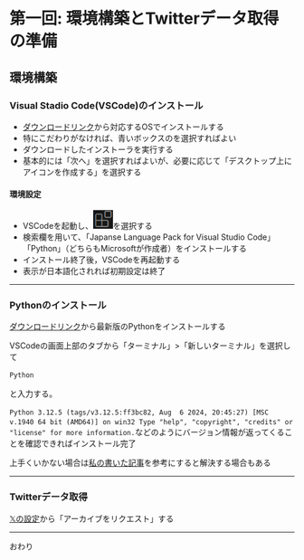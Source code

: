 # 第一回: 環境構築とTwitterデータ取得の準備

## 環境構築

### Visual Stadio Code(VSCode)のインストール

- <a href="https://code.visualstudio.com/download" target="_blank" rel="noopener noreferrer">ダウンロードリンク</a>から対応するOSでインストールする
- 特にこだわりがなければ、青いボックスのを選択すればよい
- ダウンロードしたインストーラを実行する
- 基本的には「次へ」を選択すればよいが、必要に応じて「デスクトップ上にアイコンを作成する」を選択する

#### 環境設定

- VSCodeを起動し、![Extension](/images/extension.png)を選択する
- 検索欄を用いて、「Japanse Language Pack for Visual Studio Code」「Python」（どちらもMicrosoftが作成者）をインストールする
- インストール終了後，VSCodeを再起動する
- 表示が日本語化されれば初期設定は終了

---

### Pythonのインストール

<a href="https://www.python.org/downloads/" target="_blank" rel="noopener noreferrer">ダウンロードリンク</a>から最新版のPythonをインストールする

VSCodeの画面上部のタブから「ターミナル」>「新しいターミナル」を選択して

```bash
Python
```

と入力する。

`Python 3.12.5 (tags/v3.12.5:ff3bc82, Aug  6 2024, 20:45:27) [MSC v.1940 64 bit (AMD64)] on win32
Type "help", "copyright", "credits" or "license" for more information.`などのようにバージョン情報が返ってくることを確認できればインストール完了

上手くいかない場合は<a href="https://note.com/qk01yasu/n/n5c81d4706f91" target="_blank" rel="noopener noreferrer">私の書いた記事</a>を参考にすると解決する場合もある

---

### Twitterデータ取得

<a href="https://x.com/settings/download_your_data" target="_blank" rel="noopener noreferrer">𝕏の設定</a>から「アーカイブをリクエスト」する

---

おわり
